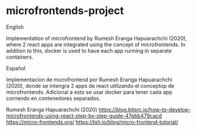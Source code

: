 # microfrontends-project

English

Implementation of microfrontend by Rumesh Eranga Hapuarachchi (2020), where 2 react apps are integrated using the concept of microfrontends. In addition to this, docker is used to have each app running in separate containers.

Español

Implementacion de microfrontend por Rumesh Eranga Hapuarachchi (2020), donde se intengra 2 apps de react utilizando el conceptop de microfrontends. Adicional a esto se usar docker para tener cada app corriendo en contenedores separados.

Rumesh Eranga Hapuarachchi (2020) https://blog.bitsrc.io/how-to-develop-microfrontends-using-react-step-by-step-guide-47ebb479cacd
https://micro-frontends.org/
https://tsh.io/blog/micro-frontend-tutorial/
